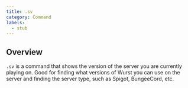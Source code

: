 ```yaml
---
title: .sv
category: Command
labels:
  - stub
---
```

## Overview
`.sv` is a command that shows the version of the server you are currently playing on.
Good for finding what versions of Wurst you can use on the server and finding the server type, such as Spigot, BungeeCord, etc.
